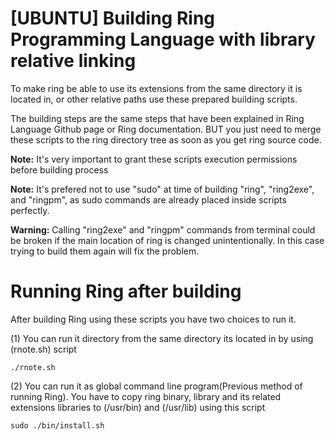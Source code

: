 # [UBUNTU] Building Ring Programming Language with library relative linking

To make ring be able to use its extensions from the same directory it is located in, or other relative paths use these prepared building scripts.

The building steps are the same steps that have been explained in Ring Language Github page or Ring documentation. BUT you just need to merge these scripts to the ring directory tree as soon as you get ring source code.

**Note:** It's very important to grant these scripts execution permissions before building process

**Note:** It's prefered not to use "sudo" at time of building "ring", "ring2exe", and "ringpm", as sudo commands are already placed inside scripts perfectly.

**Warning:** Calling "ring2exe" and "ringpm" commands from terminal could be broken if the main location of ring is changed unintentionally. In this case trying to build them again will fix the problem.

# Running Ring after building

After building Ring using these scripts you have two choices to run it.

(1) You can run it directory from the same directory its located in by using (rnote.sh) script

	./rnote.sh

(2) You can run it as global command line program(Previous method of running Ring). You have to copy ring binary, library and its related extensions libraries to (/usr/bin) and (/usr/lib) using this script 

	sudo ./bin/install.sh




